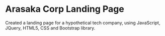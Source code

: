 # Arasaka Corp Landing Page
Created a landing page for a hypothetical tech company, using JavaScript, JQuery, HTML5, CSS and Bootstrap library.

